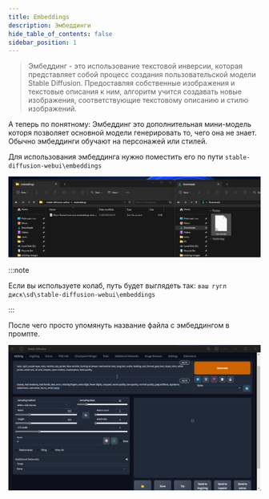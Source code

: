```yaml
---
title: Embeddings
description: Эмбеддинги 
hide_table_of_contents: false
sidebar_position: 1
---
```

> Эмбеддинг - это использование текстовой инверсии, которая представляет собой процесс создания пользовательской модели Stable Diffusion. Предоставляя собственные изображения и текстовые описания к ним, алгоритм учится создавать новые изображения, соответствующие текстовому описанию и стилю изображений.

А теперь по понятному: Эмбеддинг это дополнительная мини-модель которя позволяет основной модели генерировать то, чего она не знает. Обычно эмбеддинги обучают на персонажей или стилей.

Для использования эмбеддинга нужно поместить его по пути `stable-diffusion-webui\embeddings`

![gif](/img/additional/embeddings/kMDTVrA.gif)

:::note

Если вы используете колаб, путь будет выглядеть так: `ваш гугл диск\sd\stable-diffusion-webui\embeddings`

:::

После чего просто упомянуть название файла с эмбеддингом в промпте.

![gif](/img/additional/embeddings/xPMeCvn.gif)